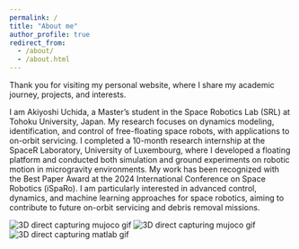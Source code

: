 ```yaml
---
permalink: /
title: "About me"
author_profile: true
redirect_from: 
  - /about/
  - /about.html
---
```


Thank you for visiting my personal website, where I share my academic journey, projects, and interests.

I am Akiyoshi Uchida, a Master’s student in the Space Robotics Lab (SRL) at Tohoku University, Japan.
My research focuses on dynamics modeling, identification, and control of free-floating space robots, with applications to on-orbit servicing.
I completed a 10-month research internship at the SpaceR Laboratory, University of Luxembourg, where I developed a floating platform and conducted both simulation and ground experiments on robotic motion in microgravity environments.
My work has been recognized with the Best Paper Award at the 2024 International Conference on Space Robotics (iSpaRo).
I am particularly interested in advanced control, dynamics, and machine learning approaches for space robotics, aiming to contribute to future on-orbit servicing and debris removal missions.

![3D direct capturing mujoco gif](images/debris_capture.gif "arm control by DAR in 3D space")
![3D direct capturing mujoco gif](images/follow.gif "arm control by DAR in 3D space")
![3D direct capturing matlab gif](images/3dFollowing.gif "arm control by DAR in 3D space")
